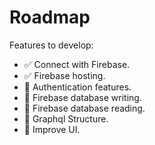 # Roadmap

Features to develop:
* ✅ Connect with Firebase.
* ✅ Firebase hosting.
* 🏃 Authentication features.
* 🔲 Firebase database writing.
* 🔲 Firebase database reading.
* 🔲 Graphql Structure.
* 🔲 Improve UI.
